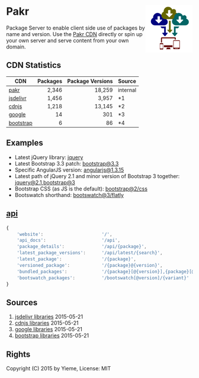 # Pakr <img src="https://raw.githubusercontent.com/yieme/pakr/master/logo.png" align="right" width="128" border="0" />

Package Server to enable client side use of packages by name and version. Use the [Pakr CDN](http://pakr.yie.me) directly or spin up your own server and serve content from your own domain.

## CDN Statistics

| CDN | Packages | Package Versions | Source |
| --- | ---: | ---: | --- |
| [pakr](./) | 2,346 | 18,259 | internal |
| [jsdelivr](http://www.jsdelivr.com/) | 1,456 | 3,957 | *1 |
| [cdnjs](https://cdnjs.com/.com) | 1,218 | 13,145 | *2 |
| [google](https://developers.google.com/speed/libraries/) | 14 | 301 | *3 |
| [bootstrap](http://www.bootstrapcdn.com/) | 6 | 86 | *4 |

## Examples

- Latest jQuery library: [jquery](http://pakr.yie.me/jquery)
- Latest Bootstrap 3.3 patch: [bootstrap@3.3](http://pakr.yie.me/bootstrap@3.3)
- Specific AngularJS version: [angularjs@1.3.15](http://pakr.yie.me/angularjs@1.3.15)
- Latest path of jQuery 2.1 and minor version of Bootstrap 3 together: [jquery@2.1,bootstrap@3](http://pakr.yie.me/jquery@2.1,bootstrap@3)
- Bootstrap CSS (as JS is the default): [bootstrap@2/css](http://pakr.yie.me/bootstrap@2/css)
- Bootswatch shorthand: [bootswatch@3/flatly](http://pakr.yie.me/bootswatch@3/flatly)

## [api](http://pakr.yie.me/api)

```js
{
	'website':                      '/',
	'api_docs':                     '/api',
	'package_details':              '/api/{package}',
	'latest_package_versions':      '/api/latest/{search}',
	'latest_package':               '/{package}',
	'versioned_package':            '/{package}@{version}',
	'bundled_packages':             '/{package}[@{version}],{package}[@version]...',
	'bootswatch_packages':          '/bootswatch[@version]/{variant}'
}
```

## Sources

1. [jsdelivr libraries](http://api.jsdelivr.com/v1/jsdelivr/libraries) 2015-05-21
2. [cdnjs libraries](http://api.jsdelivr.com/v1/cdnjs/libraries) 2015-05-21
3. [google libraries](http://api.jsdelivr.com/v1/google/libraries) 2015-05-21
4. [bootstrap libraries](http://api.jsdelivr.com/v1/bootstrap/libraries) 2015-05-21

## Rights

Copyright (C) 2015 by Yieme, License: MIT
